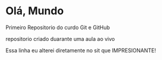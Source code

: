 # Olá, Mundo
 Primeiro Repositorio do curdo Git e GitHub

repositorio criado duarante uma aula ao vivo

Essa linha eu alterei diretamente no sit que IMPRESIONANTE!
